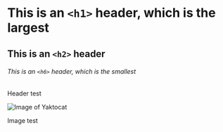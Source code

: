 # This is an `<h1>` header, which is the largest

## This is an `<h2>` header

###### This is an `<h6>` header, which is the smallest

Header test


![Image of Yaktocat](https://octodex.github.com/images/yaktocat.png)

Image test
